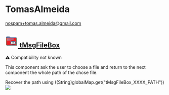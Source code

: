 # TomasAlmeida
  <nospam+tomas.almeida@gmail.com>

## <a href='./components/tMsgFileBox/readme.md'><img src='./components/tMsgFileBox/logo.jpg' width='40' height='40'> tMsgFileBox</a>
 :warning: Compatibility not known

This component ask the user to choose a file and return to the next component the whole path of the chose file.

Recover the path using ((String)globalMap.get("tMsgFileBox_XXXX_PATH"))
<img src='./components/tMsgFileBox/sample.jpg'>
